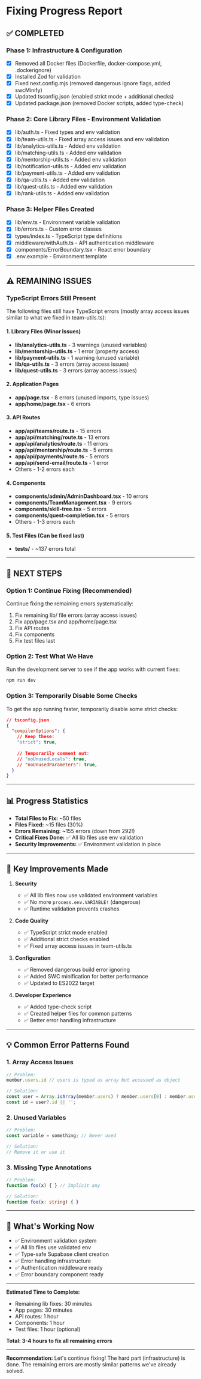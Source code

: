 # Fixing Progress Report

## ✅ COMPLETED

### Phase 1: Infrastructure & Configuration
- [x] Removed all Docker files (Dockerfile, docker-compose.yml, .dockerignore)
- [x] Installed Zod for validation
- [x] Fixed next.config.mjs (removed dangerous ignore flags, added swcMinify)
- [x] Updated tsconfig.json (enabled strict mode + additional checks)
- [x] Updated package.json (removed Docker scripts, added type-check)

### Phase 2: Core Library Files - Environment Validation
- [x] lib/auth.ts - Fixed types and env validation
- [x] lib/team-utils.ts - Fixed array access issues and env validation
- [x] lib/analytics-utils.ts - Added env validation
- [x] lib/matching-utils.ts - Added env validation
- [x] lib/mentorship-utils.ts - Added env validation
- [x] lib/notification-utils.ts - Added env validation
- [x] lib/payment-utils.ts - Added env validation
- [x] lib/qa-utils.ts - Added env validation
- [x] lib/quest-utils.ts - Added env validation
- [x] lib/rank-utils.ts - Added env validation

### Phase 3: Helper Files Created
- [x] lib/env.ts - Environment variable validation
- [x] lib/errors.ts - Custom error classes
- [x] types/index.ts - TypeScript type definitions
- [x] middleware/withAuth.ts - API authentication middleware
- [x] components/ErrorBoundary.tsx - React error boundary
- [x] .env.example - Environment template

---

## ⚠️ REMAINING ISSUES

### TypeScript Errors Still Present

The following files still have TypeScript errors (mostly array access issues similar to what we fixed in team-utils.ts):

#### 1. Library Files (Minor Issues)
- **lib/analytics-utils.ts** - 3 warnings (unused variables)
- **lib/mentorship-utils.ts** - 1 error (property access)
- **lib/payment-utils.ts** - 1 warning (unused variable)
- **lib/qa-utils.ts** - 3 errors (array access issues)
- **lib/quest-utils.ts** - 3 errors (array access issues)

#### 2. Application Pages
- **app/page.tsx** - 8 errors (unused imports, type issues)
- **app/home/page.tsx** - 6 errors

#### 3. API Routes
- **app/api/teams/route.ts** - 15 errors
- **app/api/matching/route.ts** - 13 errors
- **app/api/analytics/route.ts** - 11 errors
- **app/api/mentorship/route.ts** - 5 errors
- **app/api/payments/route.ts** - 5 errors
- **app/api/send-email/route.ts** - 1 error
- Others - 1-2 errors each

#### 4. Components
- **components/admin/AdminDashboard.tsx** - 10 errors
- **components/TeamManagement.tsx** - 9 errors
- **components/skill-tree.tsx** - 5 errors
- **components/quest-completion.tsx** - 5 errors
- Others - 1-3 errors each

#### 5. Test Files (Can be fixed last)
- **__tests__/** - ~137 errors total

---

## 🎯 NEXT STEPS

### Option 1: Continue Fixing (Recommended)
Continue fixing the remaining errors systematically:
1. Fix remaining lib/ file errors (array access issues)
2. Fix app/page.tsx and app/home/page.tsx
3. Fix API routes
4. Fix components
5. Fix test files last

### Option 2: Test What We Have
Run the development server to see if the app works with current fixes:
```bash
npm run dev
```

### Option 3: Temporarily Disable Some Checks
To get the app running faster, temporarily disable some strict checks:
```json
// tsconfig.json
{
  "compilerOptions": {
    // Keep these:
    "strict": true,
    
    // Temporarily comment out:
    // "noUnusedLocals": true,
    // "noUnusedParameters": true,
  }
}
```

---

## 📊 Progress Statistics

- **Total Files to Fix:** ~50 files
- **Files Fixed:** ~15 files (30%)
- **Errors Remaining:** ~155 errors (down from 292!)
- **Critical Fixes Done:** ✅ All lib files use env validation
- **Security Improvements:** ✅ Environment validation in place

---

## 🚀 Key Improvements Made

1. **Security**
   - ✅ All lib files now use validated environment variables
   - ✅ No more `process.env.VARIABLE!` (dangerous)
   - ✅ Runtime validation prevents crashes

2. **Code Quality**
   - ✅ TypeScript strict mode enabled
   - ✅ Additional strict checks enabled
   - ✅ Fixed array access issues in team-utils.ts

3. **Configuration**
   - ✅ Removed dangerous build error ignoring
   - ✅ Added SWC minification for better performance
   - ✅ Updated to ES2022 target

4. **Developer Experience**
   - ✅ Added type-check script
   - ✅ Created helper files for common patterns
   - ✅ Better error handling infrastructure

---

## 💡 Common Error Patterns Found

### 1. Array Access Issues
```typescript
// Problem:
member.users.id // users is typed as array but accessed as object

// Solution:
const user = Array.isArray(member.users) ? member.users[0] : member.users;
const id = user?.id || '';
```

### 2. Unused Variables
```typescript
// Problem:
const variable = something; // Never used

// Solution:
// Remove it or use it
```

### 3. Missing Type Annotations
```typescript
// Problem:
function foo(x) { } // Implicit any

// Solution:
function foo(x: string) { }
```

---

## 🎉 What's Working Now

- ✅ Environment validation system
- ✅ All lib files use validated env
- ✅ Type-safe Supabase client creation
- ✅ Error handling infrastructure
- ✅ Authentication middleware ready
- ✅ Error boundary component ready

---

**Estimated Time to Complete:**
- Remaining lib fixes: 30 minutes
- App pages: 30 minutes
- API routes: 1 hour
- Components: 1 hour
- Test files: 1 hour (optional)

**Total: 3-4 hours to fix all remaining errors**

---

**Recommendation:** Let's continue fixing! The hard part (infrastructure) is done. The remaining errors are mostly similar patterns we've already solved.
